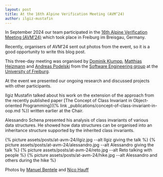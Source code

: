 ```yaml
---
layout: post
title: At the 16th Alpine Verification Meeting (AVM’24)
author: ilgiz-mustafin
---
```

In September 2024 our team participated
in the [16th Alpine Verification Meeting (AVM’24)][avm24] which took place
in Freiburg im Breisgau, Germany.

Recently, organisers of AVM’24 sent out photos from the event, so it is
a good opportunity to write this blog post.

This three-day meeting was organised by [Dominik Klumpp][dominik],
[Matthias Heizmann][matthias] and
[Andreas Podelski][andreas] from the [Software Engineering group][sw]
at the [University of Freiburg][uni].

At the event we presented our ongoing research and discussed projects
with other participants.

Ilgiz Mustafin talked about his work on the extension of the approach
from the recently published
paper [The Concept of Class Invariant in Object-oriented Programming]({% link _publications/concept-of-class-invariant-in-oop.md %}) written
earlier at the Chair.

Alessandro Schena presented his analysis of class invariants of various
data structures. He showed how data structures can be organised
into an inheritance structure supported by the inherited class invariants.

{% picture assets/posts/at-avm-24/ilgiz.jpg --alt Ilgiz giving the talk %}
{% picture assets/posts/at-avm-24/alessandro.jpg --alt Alessandro giving the talk %}
{% picture assets/posts/at-avm-24/reto.jpg --alt Reto talking with people %}
{% picture assets/posts/at-avm-24/hike.jpg --alt Alessandro and others during the hike %}

Photos by [Manuel Bentele][manuel] and [Nico Hauff][nico]


[avm24]: https://avm2024.informatik.uni-freiburg.de/
[dominik]: https://swt.informatik.uni-freiburg.de/staff/klumpp
[nico]: https://swt.informatik.uni-freiburg.de/staff/hauff
[matthias]: https://swt.informatik.uni-freiburg.de/staff/heizmann
[andreas]: https://swt.informatik.uni-freiburg.de/staff/podelski
[sw]: https://swt.informatik.uni-freiburg.de/
[manuel]: https://swt.informatik.uni-freiburg.de/staff/bentele
[uni]: https://uni-freiburg.de/
